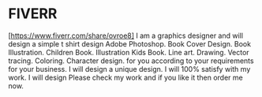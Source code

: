 # FIVERR
[https://www.fiverr.com/share/ovroe8] I am a graphics designer and will design a simple t shirt design Adobe Photoshop. Book Cover Design. Book Illustration. Children Book. Illustration Kids Book. Line art. Drawing. Vector tracing. Coloring. Character design. for you according to your requirements for your business. I will design a unique design. I will 100% satisfy with my work. I will design Please check my work and if you like it then order me now.
